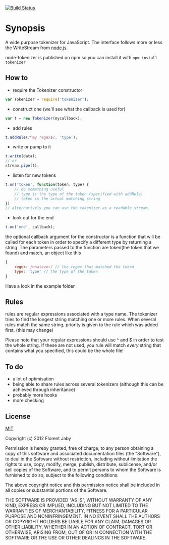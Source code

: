[![Build Status](https://travis-ci.org/Floby/node-tokenizer.png)](https://travis-ci.org/Floby/node-tokenizer)

# Synopsis
A wide purpose tokenizer for JavaScript. The interface follows more or less
the WriteStream from [node.js](http://nodejs.org).

node-tokenizer is published on npm so you can install it with `npm install tokenizer`

## How to

* require the Tokenizer constructor

``` javascript
var Tokenizer = require('tokenizer');
```

* construct one (we'll see what the callback is used for)

``` javascript
var t = new Tokenizer(mycallback);
``` 

* add rules

``` javascript
t.addRule(/^my regex$/, 'type');
```

* write or pump to it

``` javascript
t.write(data);
// or
stream.pipe(t);
```

* listen for new tokens

``` javascript
t.on('token', function(token, type) {
    // do something useful
    // type is the type of the token (specified with addRule)
    // token is the actual matching string
})
// alternatively you can use the tokenizer as a readable stream.
```

* look out for the end

``` javascript
t.on('end', callback);
```

the optional callback argument for the constructor is a function that will
be called for each token in order to specify a different type by returning
a string. The parameters passed to the function are token(the token that we found)
and match, an object like this 

``` javascript
{
    regex: /whatever/ // the regex that matched the token
    type: 'type' // the type of the token
}
```

Have a look in the example folder

## Rules
rules are regular expressions associated with a type name.
The tokenizer tries to find the longest string matching one or more rules.
When several rules match the same string, priority is given to the rule
which was added first. (this may change)

Please note that your regular expressions should use ^ and $ in order
to test the whole string. If these are not used, you rule will match _every_
string that contains what you specified, this could be the whole file!

## To do
* a lot of optimisation
* being able to share rules across several tokenizers
    (although this can be achieved through inheritance)
* probably more hooks
* more checking

## License

[MIT](http://opensource.org/licenses/MIT)

Copyright (c) 2012 Florent Jaby

Permission is hereby granted, free of charge, to any person obtaining a copy of this software and associated documentation files (the "Software"), to deal in the Software without restriction, including without limitation the rights to use, copy, modify, merge, publish, distribute, sublicense, and/or sell copies of the Software, and to permit persons to whom the Software is furnished to do so, subject to the following conditions:

The above copyright notice and this permission notice shall be included in all copies or substantial portions of the Software.

THE SOFTWARE IS PROVIDED "AS IS", WITHOUT WARRANTY OF ANY KIND, EXPRESS OR IMPLIED, INCLUDING BUT NOT LIMITED TO THE WARRANTIES OF MERCHANTABILITY, FITNESS FOR A PARTICULAR PURPOSE AND NONINFRINGEMENT. IN NO EVENT SHALL THE AUTHORS OR COPYRIGHT HOLDERS BE LIABLE FOR ANY CLAIM, DAMAGES OR OTHER LIABILITY, WHETHER IN AN ACTION OF CONTRACT, TORT OR OTHERWISE, ARISING FROM, OUT OF OR IN CONNECTION WITH THE SOFTWARE OR THE USE OR OTHER DEALINGS IN THE SOFTWARE.
